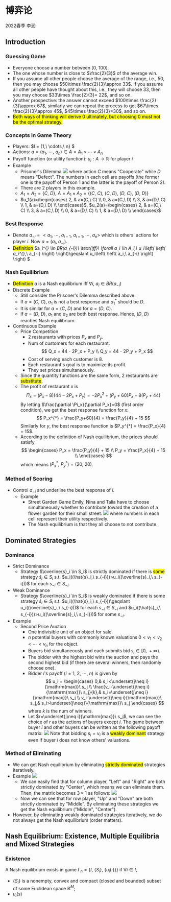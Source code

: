 # 博弈论
2022春季 李润

<!-- pagebreak -->

## Introduction

### Guessing Game
- Everyone choose a number between $[0,\ 100]$.
- The one whose number is close to $\frac{2}{3}$ of the average win.
- If you assume all other people choose the average of the range, i.e., $50$, then you may choose $50\times \frac{2}{3}\approx 33$. If you assume all other people have thought about this, i.e., they will choose $33$, then you may choose $33\times \frac{2}{3}= 22$, and so on.
- Another prospective: the answer cannot exceed $100\times \frac{2}{3}\approx 67$, similarly we can repeat the process to get $67\times \frac{2}{3}\approx 45$, $45\times \frac{2}{3}=30$, and so on.
- <mark>Both ways of thinking will derive $0$ ultimately, but choosing $0$ must not be the optimal strategy.</mark>

### Concepts in Game Theory
- Players: $I = \{1,\ \cdots,\ n\} $
- Actions: $a = (a_1,\ \cdots,\ a_n) \in A = A_1 \times \cdots \times A_n$
- Payoff function (or utility function): $u_i:A \to \mathbb{R}$ for player $i$
- Example
  - Prisoner's Dilemma
  ![](image/2022-02-16-11-07-15.png)
  where action $C$ means "Cooperate" while $D$ means "Defect". The numbers in each cell are payoffs (the former one is the payoff of Person 1 and the latter is the payoff of Person 2).
  - There are 2 players in this example.
  - $A_1=A_2=\{C,\ D\}$, $A=A_1\times A_2=\{(C,\ C),\ (C,\ D),\ (D,\ C),\ (D,\ D)\}$
  - $u_1(a)=\begin{cases}
    2, & a=(C,\ C) \\
    0, & a=(C,\ D) \\
    3, & a=(D,\ C) \\
    1, & a=(D,\ D) \\
  \end{cases}$, $u_2(a)=\begin{cases}
    2, & a=(C,\ C) \\
    3, & a=(C,\ D) \\
    0, & a=(D,\ C) \\
    1, & a=(D,\ D) \\
  \end{cases}$

### Best Response
- Denote $a_{-i}=<a_1,\ \cdots,\ a_{i-1},\ a_{i+1},\ \cdots,\ a_n>$ which is others' actions for player $i$. Now $a=(a_i,\ a_{-i})$.
- <mark>Definition</mark>
$a_i^{*} \in BR(a_{-i})\ \text{iff}\ \forall a_i \in A_i,\ u_i\left( \left( a_i^{*},\ a_{-i} \right)  \right)\geqslant u_i\left( \left( a_i,\ a_{-i} \right)  \right)  $

### Nash Equilibrium
- <mark>Definition</mark>
$a\ \text{is a Nash equilibrium iff}\ \forall i,\ a_i \in BR(a_{-i})$
- Discrete Example
  - Still consider the Prisoner's Dilemma described above.
  - If $a=(C,\ C)$, $a_1$ is not a best response and $a_1^{*}$ should be $D$.
  - It is similar for $a=(C,\ D)$ and for $a=(D,\ C)$.
  - If $a=(D,\ D)$, $a_1$ and $a_2$ are both best response. Hence, $(D,\ D)$ reaches Nash equilibrium.
- Continuous Example
  - Price Competition
    - 2 restaurants with prices $P_x$ and $P_y$.
    - Num of customers for each restaurant: 
    $$
    Q_x = 44 - 2P_x + P_y \\
    Q_y = 44 - 2P_y + P_x
    $$
    - Cost of serving each customer is $8$.
    - Each restaurant's goal is to maximize its profit.
    - They set prices simultaneously.
  - Since the quantity functions are the same form, 2 restaurants are <mark>substitute</mark>.
  - The profit of restaurant $x$ is 
  $$
  \Pi_x = (P_x-8)(44-2P_x+P_y)=-2P_x^2+(P_y+60)P_x-8(P_y+44)
  $$By letting $\frac{\partial \Pi_x}{\partial P_x}=0$ (first order condition), we get the best response function for $x$: 
  $$
  P_x^{*} = \frac{P_y+60}{4} = \frac{P_y}{4} + 15
  $$Similarly for $y$, the best response function is $P_y^{*} = \frac{P_x}{4} + 15$.
  - According to the definition of Nash equilibrium, the prices should satisfy 
  $$
  \begin{cases}
    P_x = \frac{P_y}{4} + 15 \\
    P_y = \frac{P_x}{4} + 15 \\
  \end{cases}
  $$which means $(P_x^{*},\ P_y^{*})=(20,\ 20)$.

### Method of Scoring
- Control $a_{-i}$ and underline the best response of $i$.
  - Example
    - Street Garden Game
    Emily, Nina and Talia have to choose simultaneously whether to contribute toward the creation of a flower garden for their small street.
    ![](image/2022-02-23-15-19-18.png)
    where numbers in each cell represent their utility respectively.
    - The Nash equilibrium is that they all choose to not contribute.

<!-- pagebreak -->

## Dominated Strategies

### Dominance
- Strict Dominance
  - Strategy $\overline{s}_i \in S_i$ is strictly dominated if there is <mark>some</mark> strategy $\hat{s}_i \in S_i$ s.t. $u_i((\hat{s}_i,\ s_{-i}))>u_i((\overline{s}_i,\ s_{-i}))$ for each $s_{-i} \in S_{-i}$.
- Weak Dominance
  - Strategy $\overline{s}_i \in S_i$ is weakly dominated if there is some strategy $\hat{s}_i \in S_i$ s.t. $u_i((\hat{s}_i,\ s_{-i}))\geqslant u_i((\overline{s}_i,\ s_{-i}))$ for each $s_{-i} \in S_{-i}$ and $u_i((\hat{s}_i,\ s_{-i}))>u_i((\overline{s}_i,\ s_{-i}))$ for some $s_{-i}$.
- Example
  - Second Price Auction
    - One indivisible unit of an object for sale.
    - $n$ potential buyers with commonly known valuations $0<v_1<v_2<\cdots<v_{n}$ for the object.
    - Buyers bid simultaneously and each submits bid $s_i \in [0,\ +\infty)$.
    - The bidder with the highest bid wins the auction and pays the second highest bid (if there are several winners, then randomly choose one).
    - Bidder $i$'s payoff ($i=1,\ 2,\ \cdots,\ n$) is given by 
    $$
    u_i = \begin{cases}
      0,& s_i<\underset{j\neq i}{\mathrm{max}}\ s_j \\
      \frac{v_i-\underset{j\neq i}{\mathrm{max}}\ s_j}{k},& s_i=\underset{j\neq i}{\mathrm{max}}\ s_j \\
      v_i-\underset{j\neq i}{\mathrm{max}}\ s_j,& s_i>\underset{j\neq i}{\mathrm{max}}\ s_j
    \end{cases}
    $$where $k$ is the num of winners.
    - Let $r=\underset{j\neq i}{\mathrm{max}}\ s_j$, we can see the choice of $r$ as the actions of buyers except $i$. The game between buyer $i$ and other buyers can be written as the following payoff matrix: 
    ![](image/2022-02-28-09-10-56.png)
    Note that bidding $s_i = v_i$ is a <mark>weakly dominant</mark> strategy even if buyer $i$ does not know others' valuations.

### Method of Eliminating
- We can get Nash equilibrium by eliminating <mark>strictly dominated</mark> strategies iteratively.
- Example
  ![](image/2022-03-02-10-46-34.png)
  - We can easily find that for column player, "Left" and "Right" are both strictly dominated by "Center", which means we can eliminate them. Then, the matrix becomes $3\times 1$ as follows: 
  ![](image/2022-03-02-10-51-15.png)
  - Now we can see that for row player, "Up" and "Down" are both strictly dominated by "Middle". By eliminating these strategies we get the Nash equilibrium ("Middle", "Center").
- However, by eliminating weakly dominated strategies iteratively, we do not always get the Nash equilibrium (order matters).

<!-- pagebreak -->

## Nash Equilibrium: Existence, Multiple Equilibria and Mixed Strategies

### Existence
A Nash equilibrium exists in game $\Gamma_{n}=\{I,\ \{S_i\},\ \{u_i(\cdot)\}\}$ if $\forall i \in I$, 
- $\{S_i\}$ is a nonempty, convex and compact (closed and bounded) subset of some Euclidean space $\mathbb{R}^{M}$;
- $u_i(s)$